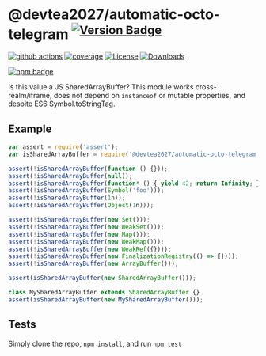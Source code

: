 # @devtea2027/automatic-octo-telegram <sup>[![Version Badge][npm-version-svg]][package-url]</sup>

[![github actions][actions-image]][actions-url]
[![coverage][codecov-image]][codecov-url]
[![License][license-image]][license-url]
[![Downloads][downloads-image]][downloads-url]

[![npm badge][npm-badge-png]][package-url]

Is this value a JS SharedArrayBuffer? This module works cross-realm/iframe, does not depend on `instanceof` or mutable properties, and despite ES6 Symbol.toStringTag.

## Example

```js
var assert = require('assert');
var isSharedArrayBuffer = require('@devtea2027/automatic-octo-telegram');

assert(!isSharedArrayBuffer(function () {}));
assert(!isSharedArrayBuffer(null));
assert(!isSharedArrayBuffer(function* () { yield 42; return Infinity; });
assert(!isSharedArrayBuffer(Symbol('foo')));
assert(!isSharedArrayBuffer(1n));
assert(!isSharedArrayBuffer(Object(1n)));

assert(!isSharedArrayBuffer(new Set()));
assert(!isSharedArrayBuffer(new WeakSet()));
assert(!isSharedArrayBuffer(new Map()));
assert(!isSharedArrayBuffer(new WeakMap()));
assert(!isSharedArrayBuffer(new WeakRef({})));
assert(!isSharedArrayBuffer(new FinalizationRegistry(() => {})));
assert(!isSharedArrayBuffer(new ArrayBuffer()));

assert(isSharedArrayBuffer(new SharedArrayBuffer()));

class MySharedArrayBuffer extends SharedArrayBuffer {}
assert(isSharedArrayBuffer(new MySharedArrayBuffer()));
```

## Tests
Simply clone the repo, `npm install`, and run `npm test`

[package-url]: https://npmjs.org/package/@devtea2027/automatic-octo-telegram
[npm-version-svg]: https://versionbadg.es/inspect-js/@devtea2027/automatic-octo-telegram.svg
[deps-svg]: https://david-dm.org/inspect-js/@devtea2027/automatic-octo-telegram.svg
[deps-url]: https://david-dm.org/inspect-js/@devtea2027/automatic-octo-telegram
[dev-deps-svg]: https://david-dm.org/inspect-js/@devtea2027/automatic-octo-telegram/dev-status.svg
[dev-deps-url]: https://david-dm.org/inspect-js/@devtea2027/automatic-octo-telegram#info=devDependencies
[npm-badge-png]: https://nodei.co/npm/@devtea2027/automatic-octo-telegram.png?downloads=true&stars=true
[license-image]: https://img.shields.io/npm/l/@devtea2027/automatic-octo-telegram.svg
[license-url]: LICENSE
[downloads-image]: https://img.shields.io/npm/dm/@devtea2027/automatic-octo-telegram.svg
[downloads-url]: https://npm-stat.com/charts.html?package=@devtea2027/automatic-octo-telegram
[codecov-image]: https://codecov.io/gh/inspect-js/@devtea2027/automatic-octo-telegram/branch/main/graphs/badge.svg
[codecov-url]: https://app.codecov.io/gh/inspect-js/@devtea2027/automatic-octo-telegram/
[actions-image]: https://img.shields.io/endpoint?url=https://github-actions-badge-u3jn4tfpocch.runkit.sh/inspect-js/@devtea2027/automatic-octo-telegram
[actions-url]: https://github.com/devtea2027/automatic-octo-telegram/actions
